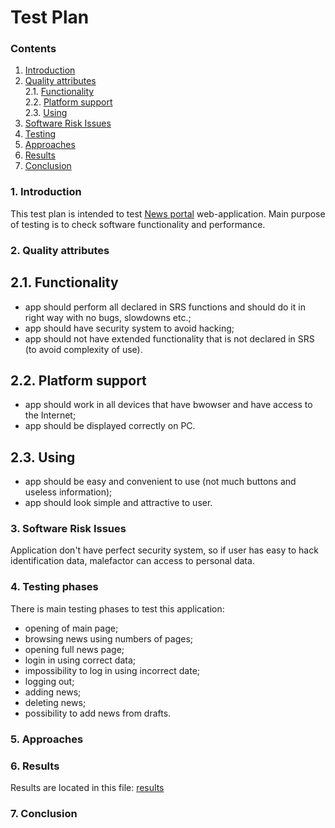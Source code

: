 # Test Plan
### Contents
1. [Introduction](#1)<br>
2. [Quality attributes](#2)<br>
  2.1. [Functionality](#2.1)<br>
  2.2. [Platform support](#2.2)<br>
  2.3. [Using](#2.3)<br>
4. [Software Risk Issues](#3)<br>
5. [Testing](#4)<br>
6. [Approaches](#5)<br>
7. [Results](#6)<br>
8. [Сonclusion](#7)<br>

### 1. Introduction <a name="1"></a>
This test plan is intended to test [News portal](https://github.com/peekhovsky/trtpo-news-portal-2018/tree/master/app/newsportal) web-application. Main purpose of testing is to check software functionality and performance.


### 2. Quality attributes <a name="2"></a>

## 2.1. Functionality <a name="2.1"></a>
- app should perform all declared in SRS functions and should do it in right way with no bugs, slowdowns etc.;
- app should have security system to avoid hacking;
- app should not have extended functionality that is not declared in SRS (to avoid complexity of use).

## 2.2. Platform support <a name="2.2"></a>
- app should work in all devices that have bwowser and have access to the Internet;
- app should be displayed correctly on PC.

## 2.3. Using <a name="2.3"></a>
- app should be easy and convenient to use (not much buttons and useless information);
- app should look simple and attractive to user.

<a name="3"></a>
### 3. Software Risk Issues
Application don't have perfect security system, so if user has easy to hack identification data, malefactor can access to personal data.

<a name="4"></a>
### 4. Testing phases
There is main testing phases to test this application: 
- opening of main page;
- browsing news using numbers of pages;
- opening full news page;
- login in using correct data;
- impossibility to log in using incorrect date;
- logging out;
- adding news;
- deleting news;
- possibility to add news from drafts.

<a name="5"></a>
### 5. Approaches

<a name="6"></a>
### 6. Results
Results are located in this file: [results](https://github.com/peekhovsky/trtpo-news-portal-2018/blob/master/docs/Testing/TestResults.md)
<a name="7"></a>
### 7. Conclusion
